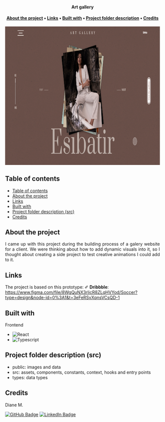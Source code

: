 <div align="center">
    <h4><b>Art gallery</b></h4>
    <h4>
        <a href="#about">About the project</a>
        •
        <a href="#links">Links</a>
        •
        <a href="#built-with">Built with</a>
        •
        <a href="#architecture">Project folder description</a>
        •
        <a href="#contact">Credits</a>
    </h4>
</div>

<p align="center"> 
    <img src="public/screen-1.png" alt="home page" height="450" width="auto">
</p>

## Table of contents

- [Table of contents](#table-of-contents)
- [About the project](#about-the-project)
- [Links](#links)
- [Built with](#built-with)
- [Project folder description (src)](#project-folder-description-src)
- [Credits](#credits)

## About the project

<p align="justify"> 
  I came up with this project during the building process of a galery website for a client. We were thinking about how to add dynamic visuals into it, so I thought about creating a side project to test creative animations I could add to it.
</p>


## Links

The project is based on this prototype:
✐ **Dribbble**: https://www.figma.com/file/8WgQuNX3rIicR8ZLqHVYod/Soccer?type=design&node-id=0%3A1&t=3eFeRSvXqnsVCsQD-1


## Built with

Frontend
* ![React](https://img.shields.io/badge/react-%2320232a.svg?style=for-the-badge&logo=react&logoColor=%2361DAFB)
* ![Typescript](https://img.shields.io/badge/TypeScript-007ACC?style=for-the-badge&logo=typescript&logoColor=white)


## Project folder description (src)

* public: images and data
* src: assets, components, constants, context, hooks and entry points
* types: data types


## Credits

<p>Diane M.</p>

[![GitHub Badge](https://img.shields.io/badge/GitHub-100000?style=for-the-badge&logo=github&logoColor=white)](https://github.com/dkm94)
[![LinkedIn Badge](https://img.shields.io/badge/LinkedIn-0077B5?style=for-the-badge&logo=linkedin&logoColor=white)](https://www.linkedin.com/in/diane-mpk/)
